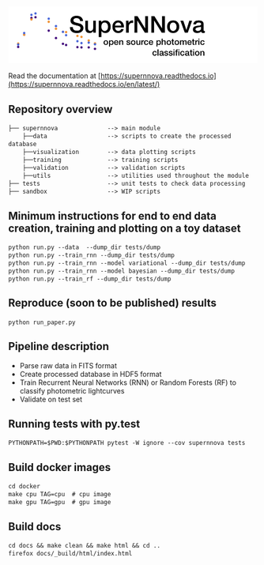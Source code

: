 
![Logo](docs/SuperNNova.png)

Read the documentation at [https://supernnova.readthedocs.io](https://supernnova.readthedocs.io/en/latest/)

## Repository overview

    ├── supernnova              --> main module
        ├──data                 --> scripts to create the processed database
        ├──visualization        --> data plotting scripts
        ├──training             --> training scripts
        ├──validation           --> validation scripts
        ├──utils                --> utilities used throughout the module
    ├── tests                   --> unit tests to check data processing
    ├── sandbox                 --> WIP scripts


## Minimum instructions for end to end data creation, training and plotting on a toy dataset

    python run.py --data  --dump_dir tests/dump
    python run.py --train_rnn --dump_dir tests/dump
    python run.py --train_rnn --model variational --dump_dir tests/dump
    python run.py --train_rnn --model bayesian --dump_dir tests/dump
    python run.py --train_rf --dump_dir tests/dump

## Reproduce (soon to be published) results

    python run_paper.py

## Pipeline description

- Parse raw data in FITS format
- Create processed database in HDF5 format
- Train Recurrent Neural Networks (RNN) or Random Forests (RF) to classify photometric lightcurves
- Validate on test set


## Running tests with py.test

    PYTHONPATH=$PWD:$PYTHONPATH pytest -W ignore --cov supernnova tests


## Build docker images

    cd docker
    make cpu TAG=cpu  # cpu image
    make gpu TAG=gpu  # gpu image

## Build docs

    cd docs && make clean && make html && cd ..
    firefox docs/_build/html/index.html